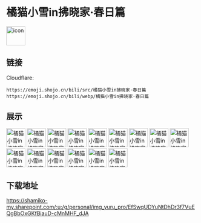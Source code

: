 # 橘猫小雪in拂晓家·春日篇
<img src="https://emoji.shojo.cn/bili/src/橘猫小雪in拂晓家·春日篇/icon.png" width="50" height="50" alt="icon">

## 链接
Cloudflare:
```
https://emoji.shojo.cn/bili/src/橘猫小雪in拂晓家·春日篇
https://emoji.shojo.cn/bili/webp/橘猫小雪in拂晓家·春日篇
```
## 展示
<img src="https://emoji.shojo.cn/bili/src/橘猫小雪in拂晓家·春日篇/橘猫小雪in拂晓家·春日篇-比心.png" width="50" height="50" alt="橘猫小雪in拂晓家·春日篇-比心">
<img src="https://emoji.shojo.cn/bili/src/橘猫小雪in拂晓家·春日篇/橘猫小雪in拂晓家·春日篇-喵门！.png" width="50" height="50" alt="橘猫小雪in拂晓家·春日篇-喵门！">
<img src="https://emoji.shojo.cn/bili/src/橘猫小雪in拂晓家·春日篇/橘猫小雪in拂晓家·春日篇-蹲蹲.png" width="50" height="50" alt="橘猫小雪in拂晓家·春日篇-蹲蹲">
<img src="https://emoji.shojo.cn/bili/src/橘猫小雪in拂晓家·春日篇/橘猫小雪in拂晓家·春日篇-粉娇你几.png" width="50" height="50" alt="橘猫小雪in拂晓家·春日篇-粉娇你几">
<img src="https://emoji.shojo.cn/bili/src/橘猫小雪in拂晓家·春日篇/橘猫小雪in拂晓家·春日篇-瓜来！.png" width="50" height="50" alt="橘猫小雪in拂晓家·春日篇-瓜来！">
<img src="https://emoji.shojo.cn/bili/src/橘猫小雪in拂晓家·春日篇/橘猫小雪in拂晓家·春日篇-浇浇我.png" width="50" height="50" alt="橘猫小雪in拂晓家·春日篇-浇浇我">
<img src="https://emoji.shojo.cn/bili/src/橘猫小雪in拂晓家·春日篇/橘猫小雪in拂晓家·春日篇-贴贴.png" width="50" height="50" alt="橘猫小雪in拂晓家·春日篇-贴贴">
<img src="https://emoji.shojo.cn/bili/src/橘猫小雪in拂晓家·春日篇/橘猫小雪in拂晓家·春日篇-拂晓和小雪.png" width="50" height="50" alt="橘猫小雪in拂晓家·春日篇-拂晓和小雪">
<img src="https://emoji.shojo.cn/bili/src/橘猫小雪in拂晓家·春日篇/橘猫小雪in拂晓家·春日篇-佬佬佬.png" width="50" height="50" alt="橘猫小雪in拂晓家·春日篇-佬佬佬">
<img src="https://emoji.shojo.cn/bili/src/橘猫小雪in拂晓家·春日篇/橘猫小雪in拂晓家·春日篇-晕了.png" width="50" height="50" alt="橘猫小雪in拂晓家·春日篇-晕了">
<img src="https://emoji.shojo.cn/bili/src/橘猫小雪in拂晓家·春日篇/橘猫小雪in拂晓家·春日篇-泰裤辣！.png" width="50" height="50" alt="橘猫小雪in拂晓家·春日篇-泰裤辣！">
<img src="https://emoji.shojo.cn/bili/src/橘猫小雪in拂晓家·春日篇/橘猫小雪in拂晓家·春日篇-罕见.png" width="50" height="50" alt="橘猫小雪in拂晓家·春日篇-罕见">
<img src="https://emoji.shojo.cn/bili/src/橘猫小雪in拂晓家·春日篇/橘猫小雪in拂晓家·春日篇-投喂.png" width="50" height="50" alt="橘猫小雪in拂晓家·春日篇-投喂">
<img src="https://emoji.shojo.cn/bili/src/橘猫小雪in拂晓家·春日篇/橘猫小雪in拂晓家·春日篇-小丑来咯！.png" width="50" height="50" alt="橘猫小雪in拂晓家·春日篇-小丑来咯！">
<img src="https://emoji.shojo.cn/bili/src/橘猫小雪in拂晓家·春日篇/橘猫小雪in拂晓家·春日篇-觉醒了！.png" width="50" height="50" alt="橘猫小雪in拂晓家·春日篇-觉醒了！">

## 下载地址

https://shamiko-my.sharepoint.com/:u:/g/personal/img_yuru_pro/EfSwqUDYuNtDhDr3f7VuEQgBbOxGKfBiauD-cMnMHF_dJA